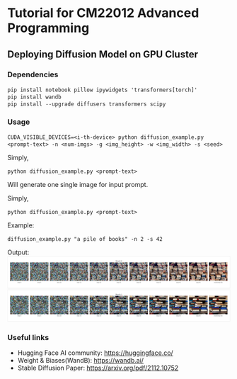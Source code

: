 # Tutorial for CM22012 Advanced Programming
## Deploying Diffusion Model on GPU Cluster

### Dependencies
```shell
pip install notebook pillow ipywidgets 'transformers[torch]'
pip install wandb
pip install --upgrade diffusers transformers scipy
```

### Usage
```shell
CUDA_VISIBLE_DEVICES=<i-th-device> python diffusion_example.py <prompt-text> -n <num-imgs> -g <img_height> -w <img_width> -s <seed>
```
Simply, 
```shell
python diffusion_example.py <prompt-text>
```
Will generate one single image for input prompt. 

Simply, 
```shell
python diffusion_example.py <prompt-text>
```
Example: 
```shell
diffusion_example.py "a pile of books" -n 2 -s 42
```
Output: 
![Alt text](books.png?raw=true "Result")

### Useful links
- Hugging Face AI community: https://huggingface.co/
- Weight & Biases(WandB): https://wandb.ai/
- Stable Diffusion Paper: https://arxiv.org/pdf/2112.10752
